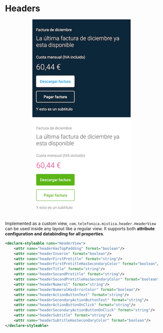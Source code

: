 # Headers

<p align="center">
   <img src="../../../../../../../../doc/images/headers/headers_1.png" />
   <img src="../../../../../../../../doc/images/headers/headers_2.png" />
</p>

Implemented as a custom view, `com.telefonica.mistica.header.HeaderView` can be used inside any layout like a regular view. It supports both **attribute configuration and databinding for all properties**.

```xml
<declare-styleable name="HeaderView">
    <attr name="headerHasTopPadding" format="boolean"/>
    <attr name="headerInverse" format="boolean"/>
    <attr name="headerFirstPretitle" format="string"/>
    <attr name="headerFirstPretitleHasSecondaryColor" format="boolean"/>
    <attr name="headerTitle" format="string"/>
    <attr name="headerSecondPretitle" format="string"/>
    <attr name="headerSecondPretitleHasSecondaryColor" format="boolean"/>
    <attr name="headerNumeral" format="string"/>
    <attr name="headerNumeralHasErrorColor" format="boolean"/>
    <attr name="headerActionButtonText" format="string"/>
    <attr name="headerSecondaryActionButtonText" format="string"/>
    <attr name="headerActionButtonOnClick" format="string"/>
    <attr name="headerSecondaryActionButtonOnClick" format="string"/>
    <attr name="headerSubtitle" format="string"/>
    <attr name="headerSubtitleHasSecondaryColor" format="boolean"/>
</declare-styleable>
```

